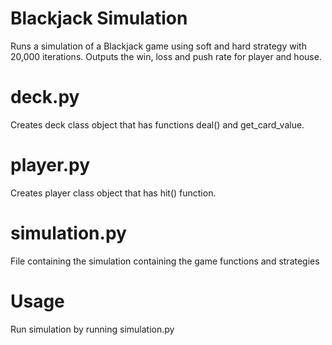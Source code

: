 # Blackjack Simulation

Runs a simulation of a Blackjack game using soft and hard strategy with 20,000 iterations. 
Outputs the win, loss and push rate for player and house. 

# deck.py

Creates deck class object that has functions deal() and get_card_value.

# player.py

Creates player class object that has hit() function.

# simulation.py

File containing the simulation containing the game functions and strategies

# Usage

Run simulation by running simulation.py